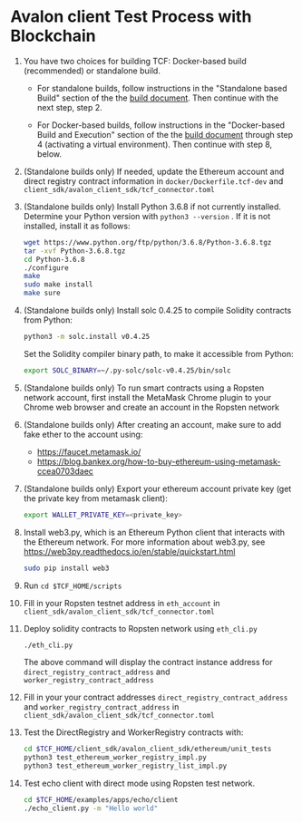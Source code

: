 # Avalon client Test Process with Blockchain

1.  You have two choices for building TCF: Docker-based build (recommended) or
    standalone build.

    - For standalone builds, follow instructions in the
      "Standalone based Build" section of the
      the [build document](../../../../BUILD.md#standalonebuild).
      Then continue with the next step, step 2.

    - For Docker-based builds, follow instructions in the
      "Docker-based Build and Execution" section of the
      the [build document](../../../../BUILD.md#dockerbuild) through step 4
      (activating a virtual environment).
      Then continue with step 8, below.

2.  (Standalone builds only) If needed, update the Ethereum account and
    direct registry contract information in `docker/Dockerfile.tcf-dev` and
    `client_sdk/avalon_client_sdk/tcf_connector.toml`

3. (Standalone builds only) Install Python 3.6.8 if not currently installed.
   Determine your Python version with `python3 --version` .
   If it is not installed, install it as follows:

    ```bash
    wget https://www.python.org/ftp/python/3.6.8/Python-3.6.8.tgz
    tar -xvf Python-3.6.8.tgz
    cd Python-3.6.8
    ./configure
    make
    sudo make install
    make sure
    ```

4. (Standalone builds only) Install solc 0.4.25 to compile Solidity contracts
   from Python:
    ```bash
    python3 -m solc.install v0.4.25
    ```
    Set the Solidity compiler binary path, to make it accessible from Python:

    ```bash
    export SOLC_BINARY=~/.py-solc/solc-v0.4.25/bin/solc
    ```

5. (Standalone builds only) To run smart contracts using a
   Ropsten network account, first install the MetaMask Chrome plugin
   to your Chrome web browser and create an account in the Ropsten network

6. (Standalone builds only) After creating an account, make sure to add
   fake ether to the account using:

   - https://faucet.metamask.io/
   - https://blog.bankex.org/how-to-buy-ethereum-using-metamask-ccea0703daec

7. (Standalone builds only) Export your ethereum account private key
   (get the private key from metamask client):

   ```bash
   export WALLET_PRIVATE_KEY=<private_key>
   ```

8. Install web3.py, which is an Ethereum Python client that interacts
   with the Ethereum network. For more information about web3.py, see
   https://web3py.readthedocs.io/en/stable/quickstart.html

    ```bash
    sudo pip install web3
    ```

9.  Run `cd $TCF_HOME/scripts`

10. Fill in your Ropsten testnet address in `eth_account` in `client_sdk/avalon_client_sdk/tcf_connector.toml`

11. Deploy solidity contracts to Ropsten network using `eth_cli.py`

    ```bash
    ./eth_cli.py
    ```

    The above command will display the contract instance address for
    `direct_registry_contract_address` and `worker_registry_contract_address`

12. Fill in your your contract addresses
      `direct_registry_contract_address` and `worker_registry_contract_address`
      in `client_sdk/avalon_client_sdk/tcf_connector.toml`

13. Test the DirectRegistry and WorkerRegistry contracts with:
    ```bash
    cd $TCF_HOME/client_sdk/avalon_client_sdk/ethereum/unit_tests
    python3 test_ethereum_worker_registry_impl.py
    python3 test_ethereum_worker_registry_list_impl.py
    ```

14. Test echo client with direct mode using Ropsten test network.
    ```bash
    cd $TCF_HOME/examples/apps/echo/client
    ./echo_client.py -m "Hello world"
    ```

